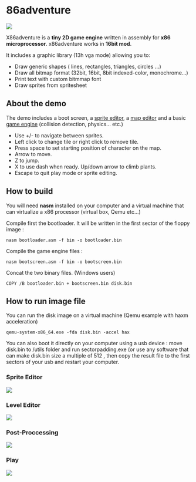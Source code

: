 # 86adventure
![](git-content/intro.gif)

X86adventure is a **tiny 2D game engine** written in assembly for **x86 microprocessor**. x86adventure works in **16bit mod**.

It includes a graphic library (13h vga mode)  allowing you to:

* Draw generic shapes ( lines, rectangles, triangles, circles ...)
* Draw all bitmap format (32bit, 16bit, 8bit indexed-color, monochrome...)
* Print text with custom bitmmap font
* Draw sprites from spritesheet

## About the demo 

The demo includes a boot screen, a [sprite editor](#Sprite-Editor), a [map editor](#Level-Editor) and a basic [game engine](#Play) (collision detection, physics... etc.)  

* Use +/- to navigate between sprites.
* Left click to change tile or right click to remove tile.
* Press space to set starting position of character on the map.
* Arrow to move. 
* Z to jump. 
* X to use dash when ready. Up/down arrow to climb plants.
* Escape to quit play mode or sprite editing.

## How to build

You will need **nasm** installed on your computer and a virtual machine that can virtualize a x86 processor (virtual box, Qemu etc...) 

Compile first the bootloader. It will be written in the first sector of the floppy image : 
```
nasm bootloader.asm -f bin -o bootloader.bin
```
 
Compile the game engine files : 
```
nasm bootscreen.asm -f bin -o bootscreen.bin
```

Concat the two binary files. (Windows users)
```
COPY /B bootloader.bin + bootscreen.bin disk.bin
```

## How to run image file

You can run the disk image on a virtual machine (Qemu example with haxm acceleration)
```
qemu-system-x86_64.exe -fda disk.bin -accel hax
```

You can also boot it directly on your computer using a usb device : move disk.bin to /utils folder and run sectorpadding.exe (or use any software that 
can make disk.bin size a multiple of 512 , then copy the result file to the first sectors of your usb and restart your computer.


### Sprite Editor
![](git-content/spediting.gif)

### Level Editor
![](git-content/mapediting.gif)

### Post-Proccessing
![](git-content/postproc.gif)

### Play 
![](git-content/game.gif)




